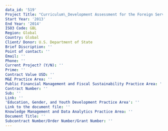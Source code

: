 ```yaml
---
data_id: '519'
Project Title: "Curriculum\_Development Assessment for the Foreign Service Institute"
Start Year: '2013'
End Year: '2014'
ISO3 Code: GBL
Region: Global
Country: Global
Client/ Donor: U.S. Department of State
Brief Discription: ''
Point of contact: ''
Email: ''
Phone: ''
Current Project? (Y/N): ''
Prime: ''
Contract Value USD: ''
M&E Practice Area: ''
Public Financial Management and Fiscal Sustainability Practice Area: ''
Contract Number: ''
Sub: ''
Link: ''
'Education, Gender, and Youth Development Practice Area': ''
Link to the document file: ''
Knowledge Management and Data Analytics Practice Area: ''
Document Title: ''
Subcontract Number/Order Number/Grant Number: ''
---
```

